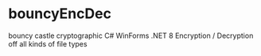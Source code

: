 # bouncyEncDec

bouncy castle cryptographic 
C# WinForms .NET 8
Encryption / Decryption off all kinds of file types

